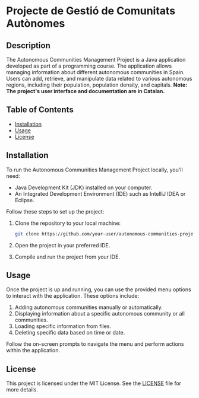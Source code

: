 # Projecte de Gestió de Comunitats Autònomes

## Description

The Autonomous Communities Management Project is a Java application developed as part of a programming course. The application allows managing information about different autonomous communities in Spain. Users can add, retrieve, and manipulate data related to various autonomous regions, including their population, population density, and capitals.
**Note: The project's user interface and documentation are in Catalan.**

## Table of Contents

- [Installation](#installation)
- [Usage](#usage)
- [License](#license)

## Installation

To run the Autonomous Communities Management Project locally, you'll need:

- Java Development Kit (JDK) installed on your computer.
- An Integrated Development Environment (IDE) such as IntelliJ IDEA or Eclipse.

Follow these steps to set up the project:

1. Clone the repository to your local machine:

   ```bash
   git clone https://github.com/your-user/autonomous-communities-project.git
   ```

2. Open the project in your preferred IDE.

3. Compile and run the project from your IDE.

## Usage

Once the project is up and running, you can use the provided menu options to interact with the application. These options include:

1. Adding autonomous communities manually or automatically.
2. Displaying information about a specific autonomous community or all communities.
3. Loading specific information from files.
4. Deleting specific data based on time or date.

Follow the on-screen prompts to navigate the menu and perform actions within the application.


## License

This project is licensed under the MIT License. See the [LICENSE](LICENSE) file for more details.
